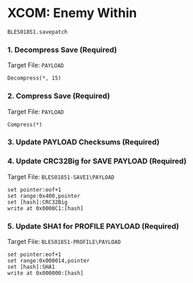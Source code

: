 #  XCOM: Enemy Within 

`BLES01851.savepatch`

### 1. Decompress Save (Required)

Target File: `PAYLOAD`

```
Decompress(*, 15)
```

### 2. Compress Save (Required)

Target File: `PAYLOAD`

```
Compress(*)
```

### 3.  Update PAYLOAD Checksums  (Required)
### 4. Update CRC32Big for SAVE PAYLOAD (Required)

Target File: `BLES01851-SAVE1\PAYLOAD`

```
set pointer:eof+1
set range:0x400,pointer
set [hash]:CRC32Big
write at 0x0000C1:[hash]
```

### 5. Update SHA1 for PROFILE PAYLOAD (Required)

Target File: `BLES01851-PROFILE\PAYLOAD`

```
set pointer:eof+1
set range:0x000014,pointer
set [hash]:SHA1
write at 0x000000:[hash]
```

